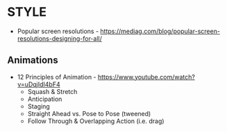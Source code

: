# STYLE

  - Popular screen resolutions - https://mediag.com/blog/popular-screen-resolutions-designing-for-all/

## Animations

  - 12 Principles of Animation - https://www.youtube.com/watch?v=uDqjIdI4bF4
    - Squash & Stretch
    - Anticipation
    - Staging
    - Straight Ahead vs. Pose to Pose (tweened)
    - Follow Through & Overlapping Action (i.e. drag)
